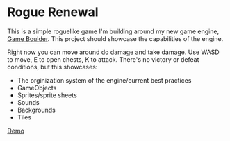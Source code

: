 # Rogue Renewal

This is a simple roguelike game I'm building around my new game engine, <a href = 'https://github.com/benergize/Game-Boulder'>Game Boulder</a>. This project should showcase the capabilities of the engine. 

Right now you can move around do damage and take damage. Use WASD to move, E to open chests, K to attack. There's no victory or defeat conditions, but this showcases:

<ul>
  <li>The orginization system of the engine/current best practices</li>
  <li>GameObjects</li>
  <li>Sprites/sprite sheets</li>
  <li>Sounds</li>
  <li>Backgrounds</li>
  <li>Tiles</li>
</ul>

<a href = 'https://benergize.github.io/Rogue-Renewal/index.html'>Demo</a>
